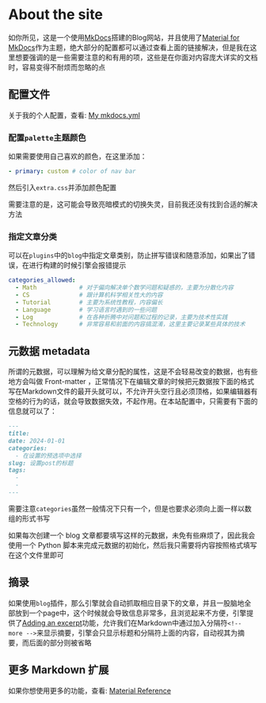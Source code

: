 # About the site

如你所见，这是一个使用[MkDocs](https://www.mkdocs.org/)搭建的Blog网站，并且使用了[Material for MkDocs](https://squidfunk.github.io/mkdocs-material/)作为主题，绝大部分的配置都可以通过查看上面的链接解决，但是我在这里想要强调的是一些需要注意的和有用的项，这些是在你面对内容庞大详实的文档时，容易变得不耐烦而忽略的点

## 配置文件

关于我的个人配置，查看: [My mkdocs.yml](https://github.com/Kihara-Ri/kihara-ri.github.io/blob/main/mkdocs.yml)

### 配置`palette`主题颜色

如果需要使用自己喜欢的颜色，在这里添加：

```yaml
- primary: custom # color of nav bar
```

然后引入`extra.css`并添加颜色配置

需要注意的是，这可能会导致亮暗模式的切换失灵，目前我还没有找到合适的解决方法

### 指定文章分类

可以在`plugins`中的`blog`中指定文章类别，防止拼写错误和随意添加，如果出了错误，在进行构建的时候引擎会报错提示

```yaml
categories_allowed:
  - Math            # 对于偏向解决单个数学问题和疑惑的，主要为分散化内容
  - CS              # 跟计算机科学相关性大的内容
  - Tutorial        # 主要为系统性教程，内容偏长
  - Language        # 学习语言时遇到的一些问题
  - Log             # 在各种折腾中对问题和过程的记录，主要为技术性实践
  - Technology      # 非常容易和前面的内容搞混淆，这里主要记录某些具体的技术
```

## 元数据 metadata

所谓的元数据，可以理解为给文章分配的属性，这是不会轻易改变的数据，也有些地方会叫做 Front-matter ，正常情况下在编辑文章的时候把元数据按下面的格式写在Markdown文件的最开头就可以，不允许开头空行且必须顶格，如果编辑器有空格的行为的话，就会导致数据失效，不起作用。在本站配置中，只需要有下面的信息就可以了：

```md
---
title:
date: 2024-01-01
categories: 
  - 在设置的预选项中选择
slug: 设置post的标题
tags: 
  - 
  - 
---
```

需要注意`categories`虽然一般情况下只有一个，但是也要求必须向上面一样以数组的形式书写

如果每次创建一个 blog 文章都要填写这样的元数据，未免有些麻烦了，因此我会使用一个 Python 脚本来完成元数据的初始化，然后我只需要将内容按照格式填写在这个文件里即可

## 摘录

如果使用`blog`插件，那么引擎就会自动抓取相应目录下的文章，并且一股脑地全部放到一个page中，这个时候就会导致信息非常多，且浏览起来不方便，引擎提供了[Adding an excerpt](https://squidfunk.github.io/mkdocs-material/setup/setting-up-a-blog/#adding-an-excerpt)功能，允许我们在Markdown中通过加入分隔符`<!-- more -->`来显示摘要，引擎会只显示标题和分隔符上面的内容，自动视其为摘要，而后面的部分则被省略

## 更多 Markdown 扩展

如果你想使用更多的功能，查看: [Material Reference](https://squidfunk.github.io/mkdocs-material/reference/)